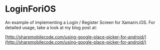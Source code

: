 # LoginForiOS
An example of implementing a Login / Register Screen for Xamarin.iOS.  For detailed usage, take a look at my blog post at:

[http://sharpmobilecode.com/using-google-place-picker-for-android/](http://sharpmobilecode.com/using-google-place-picker-for-android/)
